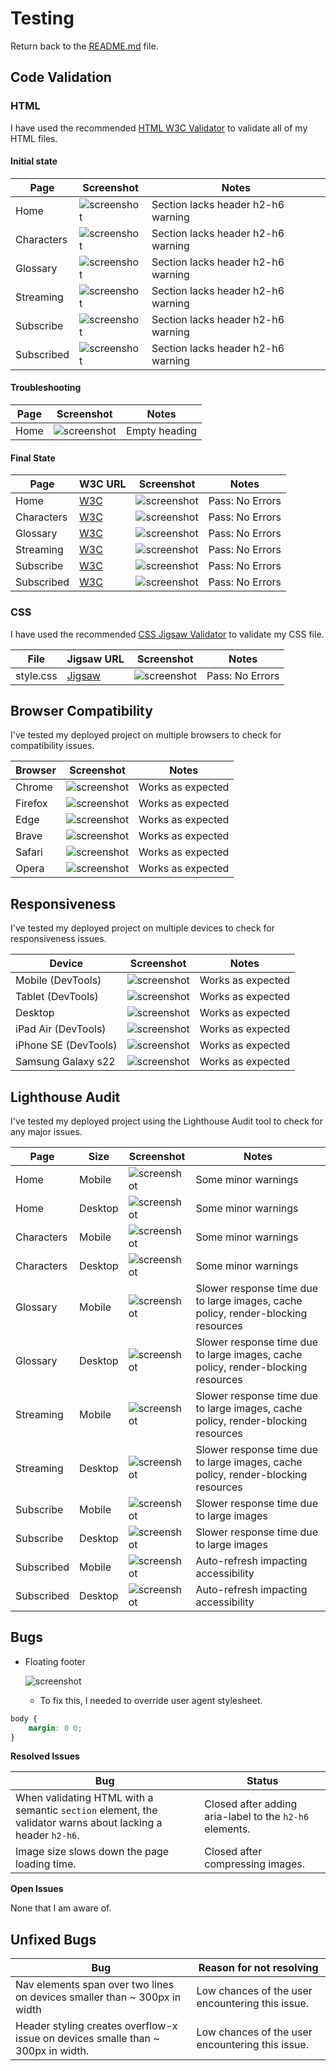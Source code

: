 # Testing

Return back to the [README.md](README.md) file.

## Code Validation

### HTML

I have used the recommended [HTML W3C Validator](https://validator.w3.org) to validate all of my HTML files.

#### Initial state

| Page | Screenshot | Notes |
| --- | --- | --- |
| Home | ![screenshot](documentation/validation/index-validation-1.png) | Section lacks header h2-h6 warning |
| Characters | ![screenshot](documentation/validation/characters-validation-1.png) | Section lacks header h2-h6 warning |
| Glossary | ![screenshot](documentation/validation/glossary-validation-1.png) | Section lacks header h2-h6 warning |
| Streaming | ![screenshot](documentation/validation/streaming-validation-1.png) | Section lacks header h2-h6 warning |
| Subscribe | ![screenshot](documentation/validation/subscribe-validation-1.png) | Section lacks header h2-h6 warning |
| Subscribed | ![screenshot](documentation/validation/subscribed-validation-1.png) | Section lacks header h2-h6 warning |

#### Troubleshooting 

| Page | Screenshot | Notes |
| --- | --- | --- |
| Home | ![screenshot](documentation/validation/index-validation-2.png) | Empty heading |

#### Final State 

| Page | W3C URL | Screenshot | Notes |
| --- | --- | --- | --- |
| Home | [W3C](https://validator.w3.org/nu/?doc=https%3A%2F%2Fjosipcodes.github.io%2Fdead-by-daylight%2Findex.html) | ![screenshot](documentation/validation/index-validation-3.png) | Pass: No Errors |
| Characters | [W3C](https://validator.w3.org/nu/?doc=https%3A%2F%2Fjosipcodes.github.io%2Fdead-by-daylight%2Fcharacters.html) | ![screenshot](documentation/validation/characters-validation-2.png) | Pass: No Errors |
| Glossary | [W3C](https://validator.w3.org/nu/?doc=https%3A%2F%2Fjosipcodes.github.io%2Fdead-by-daylight%2Fglossary.html) | ![screenshot](documentation/validation/glossary-validation-2.png) | Pass: No Errors |
| Streaming | [W3C](https://validator.w3.org/nu/?doc=https%3A%2F%2Fjosipcodes.github.io%2Fdead-by-daylight%2Fstreaming.html) | ![screenshot](documentation/validation/streaming-validation-2.png) | Pass: No Errors |
| Subscribe | [W3C](https://validator.w3.org/nu/?doc=https%3A%2F%2Fjosipcodes.github.io%2Fdead-by-daylight%2Fsubscribe.html) | ![screenshot](documentation/validation/subscribe-validation-2.png) | Pass: No Errors |
| Subscribed | [W3C](https://validator.w3.org/nu/?doc=https%3A%2F%2Fjosipcodes.github.io%2Fdead-by-daylight%2Fsubscribed.html) | ![screenshot](documentation/validation/subscribed-validation-2.png) | Pass: No Errors |

### CSS

I have used the recommended [CSS Jigsaw Validator](https://jigsaw.w3.org/css-validator) to validate my CSS file.

| File | Jigsaw URL | Screenshot | Notes |
| --- | --- | --- | --- |
| style.css | [Jigsaw](https://jigsaw.w3.org/css-validator/validator?uri=https%3A%2F%2Fjosipcodes.github.io%2Fdead-by-daylight) | ![screenshot](documentation/validation/css-validation.png) | Pass: No Errors |

## Browser Compatibility

I've tested my deployed project on multiple browsers to check for compatibility issues.

| Browser | Screenshot | Notes |
| --- | --- | --- |
| Chrome | ![screenshot](documentation/compatibility/testing-chrome.png) | Works as expected |
| Firefox | ![screenshot](documentation/compatibility/testing-mozilla.png) | Works as expected |
| Edge | ![screenshot](documentation/compatibility/testing-edge.png) | Works as expected |
| Brave | ![screenshot](documentation/compatibility/testing-brave.png) | Works as expected |
| Safari | ![screenshot](documentation/compatibility/testing-safari.png) | Works as expected |
| Opera | ![screenshot](documentation/compatibility/testing-opera.png) | Works as expected |

## Responsiveness

I've tested my deployed project on multiple devices to check for responsiveness issues.

| Device | Screenshot | Notes |
| --- | --- | --- |
| Mobile (DevTools) | ![screenshot](documentation/responsiveness/mobile.png) | Works as expected |
| Tablet (DevTools) | ![screenshot](documentation/responsiveness/tablet.png) | Works as expected |
| Desktop | ![screenshot](documentation/responsiveness/desktop.png) | Works as expected |
| iPad Air (DevTools) | ![screenshot](documentation/responsiveness/ipad-air.png) | Works as expected |
| iPhone SE (DevTools) | ![screenshot](documentation/responsiveness/iphone-se.png) | Works as expected |
| Samsung Galaxy s22 | ![screenshot](documentation/responsiveness/samsung-galaxy.png) | Works as expected |

## Lighthouse Audit

I've tested my deployed project using the Lighthouse Audit tool to check for any major issues.

| Page | Size | Screenshot | Notes |
| --- | --- | --- | --- |
| Home | Mobile | ![screenshot](documentation/lighthouse/lighthouse-mobile-home.png) | Some minor warnings |
| Home | Desktop | ![screenshot](documentation/lighthouse/lighthouse-desktop-home.png) | Some minor warnings |
| Characters | Mobile | ![screenshot](documentation/lighthouse/lighthouse-mobile-characters.png) | Some minor warnings |
| Characters | Desktop | ![screenshot](documentation/lighthouse/lighthouse-desktop-characters.png) | Some minor warnings |
| Glossary | Mobile | ![screenshot](documentation/lighthouse/lighthouse-mobile-glossary.png) | Slower response time due to large images, cache policy, render-blocking resources |
| Glossary | Desktop | ![screenshot](documentation/lighthouse/lighthouse-desktop-glossary.png) | Slower response time due to large images, cache policy, render-blocking resources |
| Streaming | Mobile | ![screenshot](documentation/lighthouse/lighthouse-mobile-streaming.png) | Slower response time due to large images, cache policy, render-blocking resources |
| Streaming | Desktop | ![screenshot](documentation/lighthouse/lighthouse-desktop-streaming.png) | Slower response time due to large images, cache policy, render-blocking resources |
| Subscribe | Mobile | ![screenshot](documentation/lighthouse/lighthouse-mobile-subscribe.png) | Slower response time due to large images |
| Subscribe | Desktop | ![screenshot](documentation/lighthouse/lighthouse-desktop-subscribe.png) | Slower response time due to large images |
| Subscribed | Mobile | ![screenshot](documentation/lighthouse/lighthouse-mobile-subscribed.png) | Auto-refresh impacting accessibility |
| Subscribed | Desktop | ![screenshot](documentation/lighthouse/lighthouse-desktop-subscribed.png) | Auto-refresh impacting accessibility |

## Bugs

- Floating footer

    ![screenshot](documentation/bugs/bug-footer.png)

    - To fix this, I needed to override user agent stylesheet.
```css
body {
    margin: 0 0;
}
```

**Resolved Issues**

| Bug | Status |
| --- | --- |
| When validating HTML with a semantic `section` element, the validator warns about lacking a header `h2-h6`. | Closed after adding aria-label to the `h2-h6` elements. |
| Image size slows down the page loading time. | Closed after compressing images. |


**Open Issues**

None that I am aware of.

## Unfixed Bugs

| Bug | Reason for not resolving |
| --- | --- |
| Nav elements span over two lines on devices smaller than ~ 300px in width | Low chances of the user encountering this issue. |
| Header styling creates overflow-x issue on devices smalle than ~ 300px in width. | Low chances of the user encountering this issue. |

